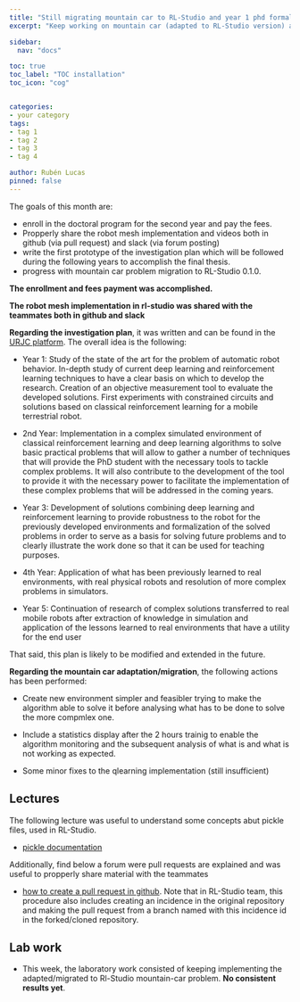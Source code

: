 ```yaml
---
title: "Still migrating mountain car to RL-Studio and year 1 phd formalization (Month 13 - First half)"
excerpt: "Keep working on mountain car (adapted to RL-Studio version) and formalize the phd burocracy"

sidebar:
  nav: "docs"

toc: true
toc_label: "TOC installation"
toc_icon: "cog"


categories:
- your category
tags:
- tag 1
- tag 2
- tag 3
- tag 4

author: Rubén Lucas
pinned: false
---
```


The goals of this month are:

- enroll in the doctoral program for the second year and pay the fees.
- Propperly share the robot mesh implementation and videos both in github (via pull request) and slack (via forum posting)
- write the first prototype of the investigation plan which will be followed during the following years to accomplish the final thesis.
- progress with mountain car problem migration to RL-Studio 0.1.0.

**The enrollment and fees payment was accomplished.**

**The robot mesh implementation in rl-studio was shared with the teammates both in github and slack**

**Regarding the investigation plan**, it was written and can be found in the [URJC platform](https://gestion.urjc.es/RAPI/faces/task-flow-alumno/planesInvestigacion). The overall idea is the following:

   - Year 1: Study of the state of the art for the problem of automatic robot behavior. In-depth study of current deep learning and reinforcement learning techniques to have a clear basis on which to develop the research. Creation of an objective measurement tool to evaluate the developed solutions.  First experiments with constrained circuits and solutions based on classical reinforcement learning for a mobile terrestrial robot.

   - 2nd Year: Implementation in a complex simulated environment of classical reinforcement learning and deep learning algorithms to solve basic practical problems that will allow to gather a number of techniques that will provide the PhD student with the necessary tools to tackle complex problems. It will also contribute to the development of the tool to provide it with the necessary power to facilitate the implementation of these complex problems that will be addressed in the coming years.

   - Year 3: Development of solutions combining deep learning and reinforcement learning to provide robustness to the robot for the previously developed environments and formalization of the solved problems in order to serve as a basis for solving future problems and to clearly illustrate the work done so that it can be used for teaching purposes.

   - 4th Year: Application of what has been previously learned to real environments, with real physical robots and resolution of more complex problems in simulators.

   - Year 5: Continuation of research of complex solutions transferred to real mobile robots after extraction of knowledge in simulation and application of the lessons learned to real environments that have a utility for the end user



That said, this plan is likely to be modified and extended in the future.


**Regarding the mountain car adaptation/migration**, the following actions has been performed:

   - Create new environment simpler and feasibler trying to make the algorithm able to solve it before analysing what has to be done to solve the more compmlex one.

   - Include a statistics display after the 2 hours trainig to enable the algorithm monitoring and the subsequent analysis of what is and what is not working as expected.

   - Some minor fixes to the qlearning implementation (still insufficient)

## Lectures

The following lecture was useful to understand some concepts abut pickle files, used in RL-Studio.

- [pickle documentation](https://networkx.org/documentation/stable/reference/readwrite/gpickle.html)

Additionally, find below a forum were pull requests are explained and was useful to propperly share material with the teammates

-  [how to create a pull request in github](https://opensource.com/article/19/7/create-pull-request-github). Note that in RL-Studio team, this procedure also includes creating an incidence in the original repository and making the pull request from a branch named with this incidence id in the forked/cloned repository.



## Lab work

-  This week, the laboratory work consisted of keeping implementing the adapted/migrated to Rl-Studio mountain-car problem. **No consistent results yet**.

